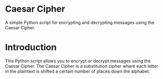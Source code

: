 # Caesar Cipher
A simple Python script for encrypting and decrypting messages using the Caesar Cipher.

# Introduction
This Python script allows you to encrypt or decrypt messages using the Caesar Cipher. The Caesar Cipher is a substitution cipher where each letter in the plaintext is shifted a certain number of places down the alphabet.
